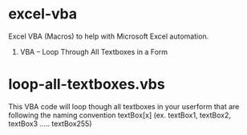 # excel-vba
Excel VBA (Macros) to help with Microsoft Excel automation.


1. VBA – Loop Through All Textboxes in a Form
# loop-all-textboxes.vbs
  This VBA code will loop though all textboxes in your userform that are following the naming convention textBox[x]    (ex. textBox1, textBox2, textBox3 ….. textBox255)
